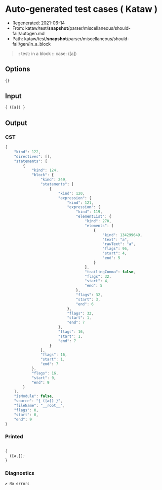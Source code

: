 # Auto-generated test cases ( Kataw )
- Regenerated: 2021-06-14
- From: kataw/test/__snapshot__/parser/miscellaneous/should-fail/autogen.md
- Path: kataw/test/__snapshot__/parser/miscellaneous/should-fail/gen/in_a_block
> :: test: in a block
> :: case: ([a])
## Options

`````js
{}
`````
## Input

`````js
{ ([a]) }
`````
## Output

### CST

```javascript
{
    "kind": 122,
    "directives": [],
    "statements": [
        {
            "kind": 124,
            "block": {
                "kind": 249,
                "statements": [
                    {
                        "kind": 120,
                        "expression": {
                            "kind": 121,
                            "expression": {
                                "kind": 119,
                                "elementList": {
                                    "kind": 270,
                                    "elements": [
                                        {
                                            "kind": 134299649,
                                            "text": "a",
                                            "rawText": "a",
                                            "flags": 96,
                                            "start": 4,
                                            "end": 5
                                        }
                                    ],
                                    "trailingComma": false,
                                    "flags": 32,
                                    "start": 4,
                                    "end": 5
                                },
                                "flags": 32,
                                "start": 3,
                                "end": 6
                            },
                            "flags": 32,
                            "start": 1,
                            "end": 7
                        },
                        "flags": 16,
                        "start": 1,
                        "end": 7
                    }
                ],
                "flags": 16,
                "start": 1,
                "end": 7
            },
            "flags": 16,
            "start": 0,
            "end": 9
        }
    ],
    "isModule": false,
    "source": "{ ([a]) }",
    "fileName": "__root__",
    "flags": 0,
    "start": 0,
    "end": 9
}
```

### Printed

```javascript

{
  ([a,]);
}

```

### Diagnostics

```javascript
✔ No errors
```

